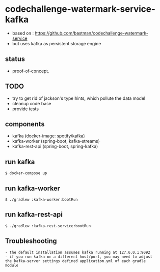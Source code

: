 # codechallenge-watermark-service-kafka

- based on : https://github.com/bastman/codechallenge-watermark-service
- but uses kafka as persistent storage engine

## status

- proof-of-concept.

## TODO
- try to get rid of jackson's type hints, which pollute the data model
- cleanup code base
- provide tests
## components

- kafka (docker-image: spotify/kafka)
- kafka-worker (spring-boot, kafka-streams)
- kafka-rest-api (spring-boot, spring-kafka)

## run kafka

    $ docker-compose up
    
## run kafka-worker
    $ ./gradlew :kafka-worker:bootRun
    
## run kafka-rest-api
    $ ./gradlew :kafka-rest-service:bootRun
    
## Troubleshooting
    - the default installation assumes kafka running at 127.0.0.1:9092
    - if you run kafka on a different host/port, you may need to adjust the kafka-server settings defined application.yml of each gradle module
        

